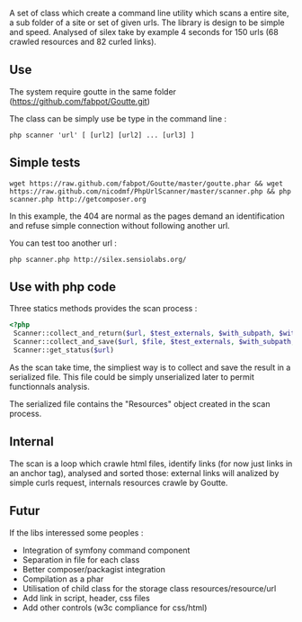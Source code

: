 A set of class which create a command line utility which scans a entire site, a sub folder of a site or set of given urls.
The library is design to be simple and speed. Analysed of silex take by example 4 seconds for 150 urls (68 crawled resources and 82 curled links).

Use
---

The system require goutte in the same folder (https://github.com/fabpot/Goutte.git)

The class can be simply use be type in the command line :

```
php scanner 'url' [ [url2] [url2] ... [url3] ]
```

Simple tests
------------

```
wget https://raw.github.com/fabpot/Goutte/master/goutte.phar && wget https://raw.github.com/nicodmf/PhpUrlScanner/master/scanner.php && php scanner.php http://getcomposer.org
```

In this example, the 404 are normal as the pages demand an identification and refuse simple connection without following another url.

You can test too another url : 

```
php scanner.php http://silex.sensiolabs.org/
```

Use with php code
-----------------

Three statics methods provides the scan process :
```php
<?php
 Scanner::collect_and_return($url, $test_externals, $with_subpath, $with_sub_domain, $max_depth)
 Scanner::collect_and_save($url, $file, $test_externals, $with_subpath, $with_sub_domain, $max_depth)
 Scanner::get_status($url)
```

As the scan take time, the simpliest way is to collect and save the result in a serialized file. This file could be simply unserialized later to permit functionnals analysis.

The serialized file contains the "Resources" object created in the scan process.

Internal
--------
The scan is a loop which crawle html files, identify links (for now just links in an anchor tag), analysed and sorted those: external links will analized by simple curls request, internals resources crawle by Goutte.

Futur
-----
If the libs interessed some peoples :

 - Integration of symfony command component
 - Separation in file for each class
 - Better composer/packagist integration
 - Compilation as a phar
 - Utilisation of child class for the storage class resources/resource/url
 - Add link in script, header, css files
 - Add other controls (w3c compliance for css/html)
